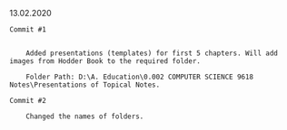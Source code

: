 13.02.2020 

    Commit #1


        Added presentations (templates) for first 5 chapters. Will add images from Hodder Book to the required folder.

        Folder Path: D:\A. Education\0.002 COMPUTER SCIENCE 9618 Notes\Presentations of Topical Notes.

    Commit #2

        Changed the names of folders.
